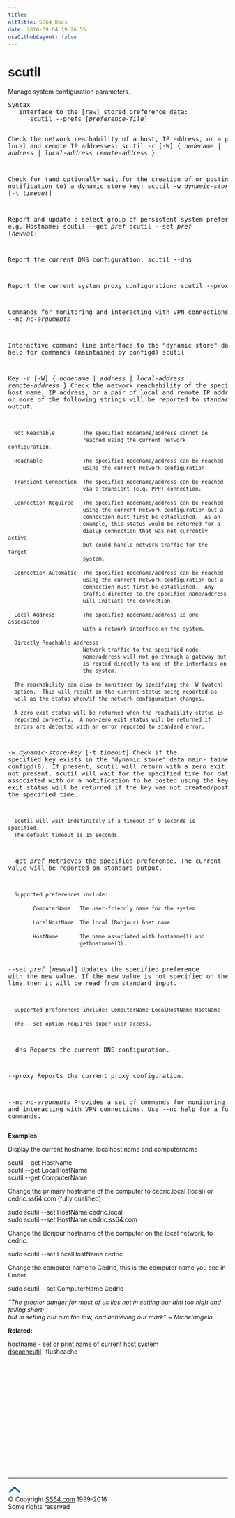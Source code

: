 ```yaml
---
title:
altTitle: SS64 Docs
date: 2016-09-04 19:26:55
useGithubLayout: false
---
```

<!-- #BeginLibraryItem "/Library/head_osx.lbi" --><!-- #EndLibraryItem --><h1>scutil</h1> 
<p>Manage system configuration parameters.</p>
<pre>Syntax
   Interface to the [raw] stored preference data:
      scutil --prefs [<i>preference-file</i>]

   Check the network reachability of a host, IP address, or a pair of local and remote IP addresses:
      scutil -r [-W] { <i>nodename</i> | <i>address </i>| <i>local-address remote-address</i> }

   Check for (and optionally wait for the creation of or posting of a notification to) a dynamic store key:
      scutil -w <i>dynamic-store-key</i> [-t <i>timeout</i>]

   Report and update a select group of persistent system preferences, e.g. Hostname:
      scutil --get <i>pref</i>
      scutil --set <i>pref</i> [<i>newval</i>]

   Report the current DNS configuration:
      scutil --dns

   Report the current system proxy configuration:
      scutil --proxy

   Commands for monitoring and interacting with VPN connections:
      scutil --nc <i>nc-arguments</i>

   Interactive command line interface to the "dynamic store" data:
   type help for commands (maintained by configd)
      scutil

Key
   -r [-W] { <i>nodename</i> | <i>address </i>| <i>local-address remote-address </i>}
      Check the network reachability of the specified host name, IP
      address, or a pair of local and remote IP addresses.  One or more of
      the following strings will be reported to standard output.

      Not Reachable         The specified nodename/address cannot be
                            reached using the current network configuration.

      Reachable             The specified nodename/address can be reached
                            using the current network configuration.

      Transient Connection  The specified nodename/address can be reached
                            via a transient (e.g. PPP) connection.

      Connection Required   The specified nodename/address can be reached
                            using the current network configuration but a
                            connection must first be established.  As an
                            example, this status would be returned for a
                            dialup connection that was not currently active
                            but could handle network traffic for the target
                            system.

      Connection Automatic  The specified nodename/address can be reached
                            using the current network configuration but a
                            connection must first be established.  Any
                            traffic directed to the specified name/address
                            will initiate the connection.

      Local Address         The specified nodename/address is one associated
                            with a network interface on the system.

      Directly Reachable Addresss
                            Network traffic to the specified node-
                            name/address will not go through a gateway but
                            is routed directly to one of the interfaces on
                            the system.

      The reachability can also be monitored by specifying the -W (watch)
      option.  This will result in the current status being reported as
      well as the status when/if the network configuration changes.

      A zero exit status will be returned when the reachability status is
      reported correctly.  A non-zero exit status will be returned if
      errors are detected with an error reported to standard error.

   -w <i>dynamic-store-key</i> [-t <i>timeout</i>]
      Check if the specified key exists in the "dynamic store" data main-
      tained by configd(8).  If present, scutil will return with a zero
      exit status.  If not present, scutil will wait for the specified time
      for data to be associated with or a notification to be posted using
      the key.  A non-zero exit status will be returned if the key was not
      created/posted within the specified time.

      scutil will wait indefinitely if a timeout of 0 seconds is specified.
      The default timeout is 15 seconds.

   --get <i>pref</i>
      Retrieves the specified preference.  The current value will be
      reported on standard output.

      Supported preferences include:

            ComputerName   The user-friendly name for the system.

            LocalHostName  The local (Bonjour) host name.

            HostName       The name associated with hostname(1) and
                           gethostname(3).

   --set <i>pref</i> [<i>newval</i>]
      Updates the specified preference with the new value.  If the new
      value is not specified on the command line then it will be read from
      standard input.

      Supported preferences include: ComputerName LocalHostName HostName

      The --set option requires super-user access.

   --dns
      Reports the current DNS configuration.

   --proxy
      Reports the current proxy configuration.

   --nc <i>nc-arguments</i>
      Provides a set of commands for monitoring and interacting with VPN
      connections. Use --nc help for a full list of commands.</pre>
<p> <b>Examples</b></p>
<p>Display the current hostname, localhost name and computername</p>
<p><span class="code">scutil --get HostName</span><br>
<span class="code">scutil --get LocalHostName</span><br>
<span class="code">scutil --get ComputerName</span></p>
<p>Change the primary hostname  of the computer to cedric.local (local) or cedric.ss64.com (fully qualified)</p>
<p class="code">sudo scutil --set HostName cedric.local <br>
sudo scutil --set HostName cedric.ss64.com</p>
<p>Change the Bonjour hostname of the computer on the local network, to cedric. </p>
<p class="code">sudo scutil --set LocalHostName cedric</p>
<p>Change the computer name to Cedric, this is the computer name you see in Finder. </p>
<p><span class="code">sudo scutil --set ComputerName Cedric</span><br>
</p>
<p class="quote"><i>“The greater danger for most of us lies not in setting our aim too high and falling short;<br>
but in setting our aim too low, and achieving our mark” ~ Michelangelo</i></p>
<p><b>Related:</b></p>
<p><a href="hostname.html">hostname</a> - set or print name of current host system<br>
<a href="dscacheutil.html">dscacheutil</a> -flushcache<br>
</p><!-- #BeginLibraryItem "/Library/foot_osx.lbi" --><p><script async="" src="//pagead2.googlesyndication.com/pagead/js/adsbygoogle.js"></script>
<!-- OSX300 -->
<ins class="adsbygoogle" style="display:inline-block;width:300px;height:250px" data-ad-client="ca-pub-6140977852749469" data-ad-slot="1823340303"></ins>
<script>
(adsbygoogle = window.adsbygoogle || []).push({});
</script></p>
<hr>
<div id="bl" class="footer"><a href="#"><img src="../images/top.png" width="30" height="22" alt="Back to the Top"></a></div>
<div id="br" class="footer, tagline">© Copyright <a href="http://ss64.com/">SS64.com</a> 1999-2016<br>
Some rights reserved</div><!-- #EndLibraryItem -->
